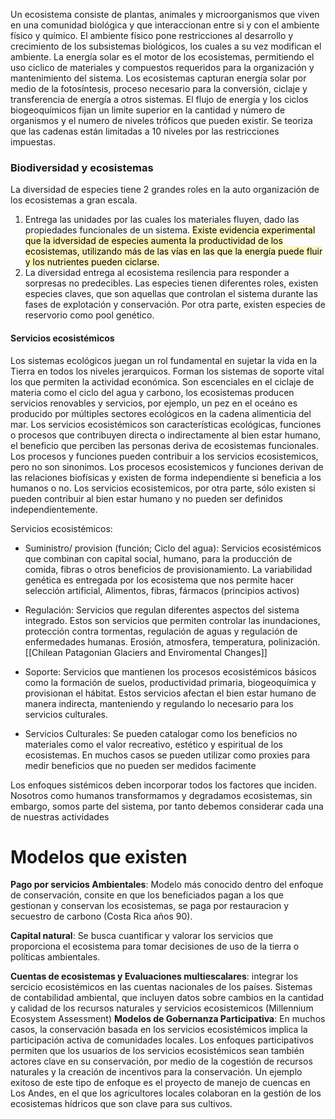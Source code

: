 Un ecosistema consiste de plantas, animales y microorganismos que viven en una comunidad biológica y que interaccionan entre si y con el ambiente físico y químico.
El ambiente físico pone restricciones al desarrollo y crecimiento de los subsistemas biológicos, los cuales a su vez modifican el ambiente.
La  energía solar es el motor de los ecosistemas, permitiendo el uso ciclico de materiales y compuestos requeridos para la organización y mantenimiento del sistema.
Los ecosistemas capturan energía solar por medio de la fotosíntesis, proceso necesario para la conversión, ciclaje y transferencia de energía a otros sistemas.
El flujo de energía y los ciclos biogeoquímicos fijan un limite superior en la cantidad y número de organismos  y el numero de niveles tróficos que pueden existir. Se teoriza que las cadenas están limitadas a 10 niveles por las restricciones impuestas.
### Biodiversidad y ecosistemas
La diversidad de especies tiene 2 grandes roles en la auto organización de los ecosistemas a gran escala. 
1. Entrega las unidades por las cuales los materiales fluyen, dado las propiedades funcionales de un sistema. <mark style="background: #FFF3A3A6;">Existe evidencia experimental que la idversidad de especies aumenta la productividad de los ecosistemas, utilizando más de las vías en las que la energía puede fluir y los nutrientes pueden ciclarse.</mark> 
2. La diversidad entrega al ecosistema resilencia para responder a sorpresas no predecibles.
Las especies tienen diferentes roles, existen especies claves, que son aquellas que controlan el sistema durante las fases de explotación y conservación. Por otra parte, existen especies de reservorio como pool genético.
#### Servicios ecosistémicos
Los sistemas ecológicos juegan un rol fundamental en sujetar la vida en la Tierra en todos los niveles jerarquicos. Forman los sistemas de soporte vital los que permiten la actividad económica. 
Son escenciales en el ciclaje de materia como el ciclo del agua y carbono, los ecosistemas producen servicios renovables y servicios, por ejemplo, un pez en el oceáno es producido por múltiples sectores ecológicos en la cadena alimenticia del mar.
Los servicios ecosistémicos son características ecológicas, funciones o procesos que contribuyen directa o indirectamente al bien estar humano, el beneficio que perciben las personas deriva de ecosistemas funcionales.
Los procesos y funciones pueden contribuir a los servicios ecosistemicos, pero no son sinonimos.
Los procesos ecosistemicos y funciones derivan de las relaciones biofísicas y existen de forma independiente si beneficia a los humanos o no.
Los servicios ecosistemicos, por otra parte, sólo existen si pueden contribuir al bien estar humano y no pueden ser definidos independientemente.

Servicios ecosistémicos: 
* Suministro/ provision (función; Ciclo del agua): Servicios ecosistémicos que combinan con capital social, humano, para la producción de comida, fibras o otros beneficios de provisionamiento. La variabilidad genética es entregada por los ecosistema que nos permite hacer selección artificial, Alimentos, fibras, fármacos (principios activos) 


* Regulación: Servicios que regulan diferentes aspectos del sistema integrado. Estos son servicios que permiten controlar las inundaciones, protección contra tormentas, regulación de aguas y regulación de enfermedades humanas. Erosión, atmosfera, temperatura, polinización. [[Chilean Patagonian Glaciers and Enviromental Changes]]

* Soporte: Servicios que mantienen los procesos ecosistémicos básicos como la formación de suelos, productividad primaria, biogeoquímica y provisionan el hábitat. Estos servicios afectan el bien estar humano de manera indirecta, manteniendo y regulando lo necesario para los servicios culturales.

* Servicios Culturales: Se pueden catalogar como los beneficios no materiales como el valor recreativo, estético y espiritual de los ecosistemas. En muchos casos se pueden utilizar como proxies para medir beneficios que no pueden ser medidos facimente


Los enfoques sistémicos deben incorporar todos los factores que inciden.
Nosotros como humanos transformamos y degradamos ecosistemas, sin embargo, somos parte del sistema, por tanto debemos considerar cada una de nuestras actividades
# Modelos que existen
**Pago por servicios Ambientales**: Modelo más conocido dentro del enfoque de conservación, consite en que los beneficiados pagan a los que gestionan y conservan los ecosistemas, se paga por restauracion y secuestro de carbono (Costa Rica años 90).

**Capital natural**: Se busca cuantificar y valorar los servicios que proporciona el ecosistema para tomar decisiones de uso de la tierra o políticas ambientales.

**Cuentas de ecosistemas y Evaluaciones multiescalares**: integrar los sercicio ecosistémicos en las cuentas nacionales de los países. Sistemas de contabilidad ambiental, que incluyen datos sobre cambios en la cantidad y calidad de los recursos naturales y servicios ecosistemicos (Millennium Ecosystem Assessment)
**Modelos de Gobernanza Participativa**: En muchos casos, la conservación basada en los servicios ecosistémicos implica la participación activa de comunidades locales. Los enfoques participativos permiten que los usuarios de los servicios ecosistémicos sean también actores clave en su conservación, por medio de la cogestión de recursos naturales y la creación de incentivos para la conservación. Un ejemplo exitoso de este tipo de enfoque es el proyecto de manejo de cuencas en Los Andes, en el que los agricultores locales colaboran en la gestión de los ecosistemas hídricos que son clave para sus cultivos.